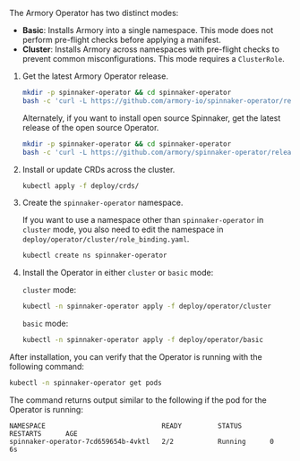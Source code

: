 <!-- this file does not contain H2 etc headings
Hugo does not render headings in included files
-->
The Armory Operator has two distinct modes:

- **Basic**: Installs Armory into a single namespace. This mode does not
  perform pre-flight checks before applying a manifest.
- **Cluster**: Installs Armory across namespaces with pre-flight checks to
  prevent common misconfigurations. This mode requires a `ClusterRole`.

1. Get the latest Armory Operator release.

   ```bash
   mkdir -p spinnaker-operator && cd spinnaker-operator
   bash -c 'curl -L https://github.com/armory-io/spinnaker-operator/releases/latest/download/manifests.tgz | tar -xz'
   ```

   Alternately, if you want to install open source Spinnaker, get the latest release of the open source Operator.

   ```bash
   mkdir -p spinnaker-operator && cd spinnaker-operator
   bash -c 'curl -L https://github.com/armory/spinnaker-operator/releases/latest/download/manifests.tgz | tar -xz'
   ```


1. Install or update CRDs across the cluster.

   ```bash
   kubectl apply -f deploy/crds/
   ```

1. Create the `spinnaker-operator` namespace.

   If you want to use a namespace other than `spinnaker-operator` in `cluster` mode, you also need to edit the namespace in `deploy/operator/cluster/role_binding.yaml`.

   ```bash
   kubectl create ns spinnaker-operator
   ```

1. Install the Operator in either `cluster` or `basic` mode:

   `cluster` mode:
   ```bash
   kubectl -n spinnaker-operator apply -f deploy/operator/cluster
   ```

   `basic` mode:
   ```bash
   kubectl -n spinnaker-operator apply -f deploy/operator/basic
   ```

After installation, you can verify that the Operator is running with the
following command:

```bash
kubectl -n spinnaker-operator get pods
```

The command returns output similar to the following if the pod for the Operator
is running:

```
NAMESPACE                             READY         STATUS       RESTARTS      AGE
spinnaker-operator-7cd659654b-4vktl   2/2           Running      0             6s
```


